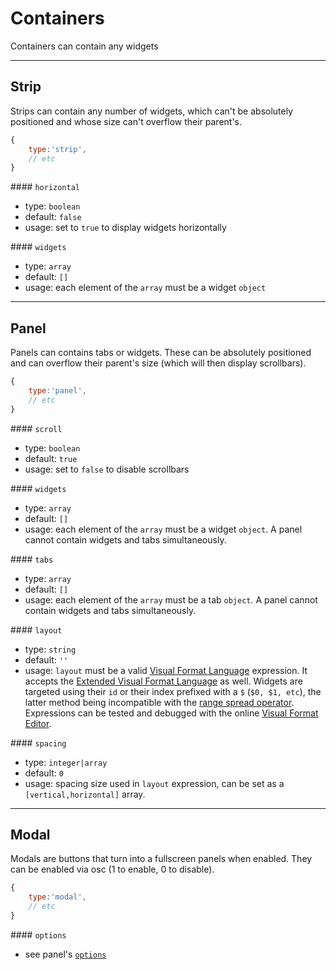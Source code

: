 # Containers

Containers can contain any widgets

----

## Strip

Strips can contain any number of widgets, which can't be absolutely positioned and whose size can't overflow their parent's.

```js
{
    type:'strip',
    // etc
}
```

#### `horizontal`
- type: `boolean`
- default: `false`
- usage: set to `true` to display widgets horizontally

#### `widgets`
- type: `array`
- default: `[]`
- usage: each element of the `array` must be a widget `object`

----

## Panel

Panels can contains tabs or widgets. These can be absolutely positioned and can overflow their parent's size (which will then display scrollbars).


```js
{
    type:'panel',
    // etc
}
```

#### `scroll`
- type: `boolean`
- default: `true`
- usage: set to `false` to disable scrollbars

#### `widgets`
- type: `array`
- default: `[]`
- usage: each element of the `array` must be a widget `object`. A panel cannot contain widgets and tabs simultaneously.

#### `tabs`
- type: `array`
- default: `[]`
- usage: each element of the `array` must be a tab `object`. A panel cannot contain widgets and tabs simultaneously.


#### `layout`
- type: `string`
- default: `''`
- usage: `layout` must be a valid [Visual Format Language](https://developer.apple.com/library/content/documentation/UserExperience/Conceptual/AutolayoutPG/VisualFormatLanguage.html) expression. It accepts the [Extended Visual Format Language](https://github.com/IjzerenHein/autolayout.js#extended-visual-format-language-evfl) as well. Widgets are targeted using their `id` or their index prefixed with a `$` (`$0, $1, etc`), the latter method being incompatible with the [range spread operator](https://github.com/IjzerenHein/autolayout.js#view-ranges-spread-operator). Expressions can be tested and debugged with the online [Visual Format Editor](https://rawgit.com/IjzerenHein/visualformat-editor/master/dist/index.html).

#### `spacing`
- type: `integer|array`
- default: `0`
- usage: spacing size used in `layout` expression, can be set as a `[vertical,horizontal]` array.

----

## Modal

Modals are buttons that turn into a fullscreen panels when enabled. They can be enabled via osc (1 to enable, 0 to disable).

```js
{
    type:'modal',
    // etc
}
```

#### `options`
- see panel's [`options`](#panel)
